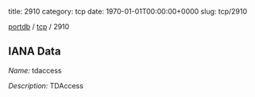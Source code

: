 title: 2910
category: tcp
date: 1970-01-01T00:00:00+0000
slug: tcp/2910

[portdb](/) / [tcp](/category/tcp.html) / 2910


## IANA Data

_Name:_ tdaccess

_Description:_ TDAccess

